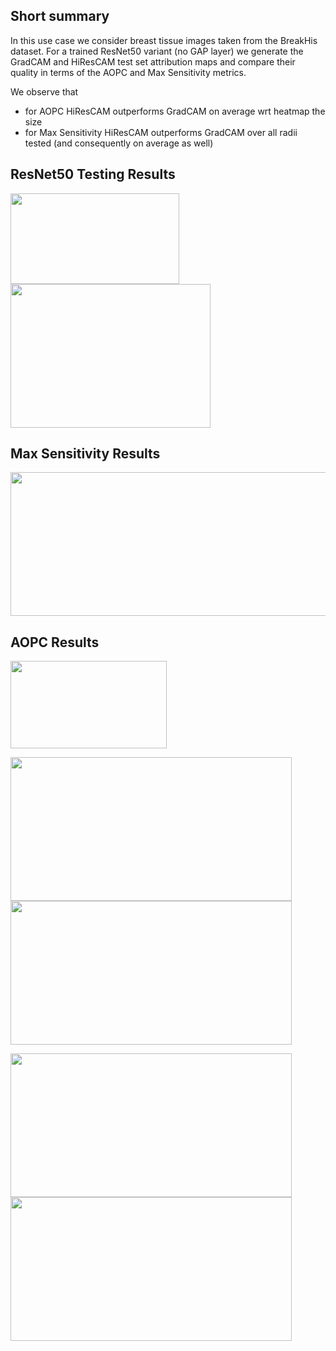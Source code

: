 ## Short summary

In this use case we consider breast tissue images taken from the BreakHis dataset. For a trained ResNet50 variant (no GAP layer) we generate the GradCAM and HiResCAM test set attribution maps and compare their quality in terms of the AOPC and Max Sensitivity metrics.

We observe that
- for AOPC HiResCAM outperforms GradCAM on average wrt heatmap the size
- for Max Sensitivity HiResCAM outperforms GradCAM over all radii tested (and consequently on average as well)

## ResNet50 Testing Results

<p float="left">
     <img src="https://github.com/vggls/M.Sc._AI_Thesis/assets/55101427/22bf70cb-c32f-4a7e-b38b-926e05be492e" height="145" width="270" />
     <img src="https://github.com/vggls/M.Sc._AI_Thesis/assets/55101427/720540a5-6a27-4118-ae1e-cdb51582dcf3" height="230" width="320" />
   </p>
   
## Max Sensitivity Results
<p float="left">
     <img src="https://github.com/vggls/M.Sc._AI_Thesis/assets/55101427/f7ccca5c-f371-40da-9154-4921b9eb1b3e" height="230" width="550" />
   </p>
   
## AOPC Results
<p float="left">
     <img src="https://github.com/vggls/M.Sc._AI_Thesis/assets/55101427/383e9d9a-dea8-4e3f-9103-15b931df82e6" height="140" width="250" />
   </p>
   
<p float="left">
     <img src="https://github.com/vggls/M.Sc._AI_Thesis/assets/55101427/1ca339a3-2591-4a2f-b46d-089d574460da" height="230" width="450" />
     <img src="https://github.com/vggls/M.Sc._AI_Thesis/assets/55101427/d959d478-243a-4d4e-b2b1-a105aae4ceab" height="230" width="450" />
   </p>
   
<p float="left">
   <img src="https://github.com/vggls/M.Sc._AI_Thesis/assets/55101427/49f78edc-dbbd-48d0-89ae-3a01fce1cda9" height="230" width="450" />
   <img src="https://github.com/vggls/M.Sc._AI_Thesis/assets/55101427/206fb98d-3bdb-4979-abf3-ad65c3d32dfa" height="230" width="450" />
 </p>
